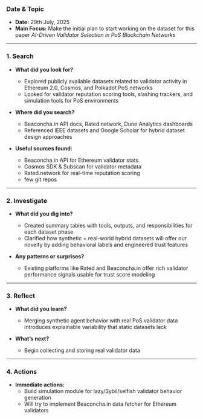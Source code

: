 ### Date & Topic

- **Date:** 29th July, 2025 
- **Main Focus:** Make the initial plan to start working on the dataset for this paper *AI-Driven Validator Selection in PoS Blockchain Networks*

---

### 1. Search

- **What did you look for?**  
  - Explored publicly available datasets related to validator activity in Ethereum 2.0, Cosmos, and Polkadot PoS networks
  - Looked for validator reputation scoring tools, slashing trackers, and simulation tools for PoS environments 

- **Where did you search?**  
  - Beaconcha.in API docs, Rated.network, Dune Analytics dashboards
  - Referenced IEEE datasets and Google Scholar for hybrid dataset design approaches

- **Useful sources found:** 
    - Beaconcha.in API for Ethereum validator stats
    - Cosmos SDK & Subscan for validator metadata
    - Rated.network for real-time reputation scoring
    - few git repos

   

---

### 2. Investigate

- **What did you dig into?**  
  - Created summary tables with tools, outputs, and responsibilities for each dataset phase
  - Clarified how synthetic + real-world hybrid datasets will offer our novelty by adding behavioral labels and engineered trust features

- **Any patterns or surprises?**  
  - Existing platforms like Rated and Beaconcha.in offer rich validator performance signals usable for trust score modeling
  
  

---

### 3. Reflect

- **What did you learn?**  
  - Merging synthetic agent behavior with real PoS validator data introduces explainable variability that static datasets lack

- **What’s next?**  
  - Begin collecting and storing real validator data
  
  

---

### 4. Actions

- **Immediate actions:**  
  - Build simulation module for lazy/Sybil/selfish validator behavior generation
  - Will try to implement Beaconcha.in data fetcher for Ethereum validators
  
